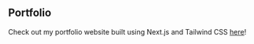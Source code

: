 ## Portfolio

Check out my portfolio website built using Next.js and Tailwind CSS [here](https://alai031.github.io/)!
